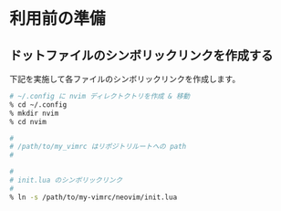 # 利用前の準備
## ドットファイルのシンボリックリンクを作成する
下記を実施して各ファイルのシンボリックリンクを作成します。

```bash
# ~/.config に nvim ディレクトクトリを作成 & 移動
% cd ~/.config
% mkdir nvim
% cd nvim

#
# /path/to/my_vimrc はリポジトリルートへの path
#

#
# init.lua のシンボリックリンク
#
% ln -s /path/to/my-vimrc/neovim/init.lua
```

